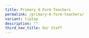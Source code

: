 ```yaml
---
title: Primary 6 Form Teachers
permalink: /primary-6-form-teachers/
variant: tiptap
description: ""
third_nav_title: Our Staff
---
```

<p></p>